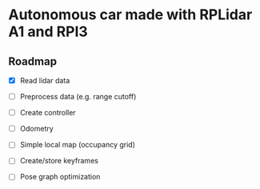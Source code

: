 # Autonomous car made with RPLidar A1 and RPI3

## Roadmap
- [x] Read lidar data
- [ ] Preprocess data (e.g. range cutoff)
- [ ] Create controller
- [ ] Odometry
- [ ] Simple local map (occupancy grid)
- [ ] Create/store keyframes
- [ ] Pose graph optimization

